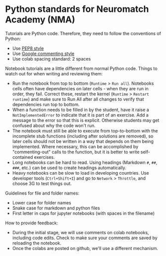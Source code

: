 # Python standards for Neuromatch Academy (NMA)

Tutorials are Python code. Therefore, they need to follow the conventions of Python:

* Use [PEP8 style](https://www.python.org/dev/peps/pep-0008/)
* Use [Google commenting style](https://sphinxcontrib-napoleon.readthedocs.io/en/latest/example_google.html)
* Use colab spacing standard: 2 spaces

Notebook tutorials are a little different from normal Python code. Things to watch out for when writing and reviewing them:

* Run the notebook from top to bottom (`Runtime` > `Run all`). Notebooks cells often have dependencies on later cells - when they are run in order, they fail. Correct these, restart the kernel (`Runtime` > `Restart runtime`) and make sure to Run All after all changes to verify that dependencies run top to bottom.
* When a function needs to be filled in by the student, have it raise a `NotImplementedError` to indicate that it is part of an exercise. Add a message to the error so that this is explicit. Otherwise students may get confused about why the code won't run.
* The notebook must still be able to execute from top-to-bottom with the incomplete stub functions (including after solutions are removed), so later cells should not be written in a way that depends on them being implemented. Where necessary, this can be accomplished by "commenting-out" calls to the function, but it is better to write self-contained exercises.
* Long notebooks can be hard to read. Using headings (Markdown `#`, `##`, `###`, etc.) can be used to create headings automatically. 
* Heavy notebooks can be slow to load in developing countries. Use developer tools (`Ctrl+Shift+I`) and go to `Network` > `Throttle`, and choose 3G to test things out.

Guidelines for file and folder names:
* Lower case for folder names
* Snake case for markdown and python files
* First letter in caps for jupyter notebooks (with spaces in the filename)

How to provide feedback:
* During the initial stage, we will use comments on colab notebooks, including code edits. Check to make sure your comments are saved by reloading the notebook.
* Once the colabs are posted on github, we'll use a different mechanism.
